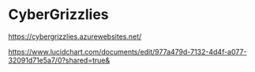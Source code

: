 # CyberGrizzlies
https://cybergrizzlies.azurewebsites.net/

https://www.lucidchart.com/documents/edit/977a479d-7132-4d4f-a077-32091d71e5a7/0?shared=true&
